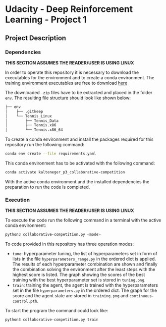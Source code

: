# Udacity - Deep Reinforcement Learning - Project 1

## Project Description



### Dependencies

**THIS SECTION ASSUMES THE READER/USER IS USING LINUX**

In order to operate this repository it is necessary to download the executables for the environment and to create a conda environment.
The training environment executables are free to download [here](download)

[download]: https://s3-us-west-1.amazonaws.com/udacity-drlnd/P3/Tennis/Tennis_Linux.zip

The downloaded `.zip` files have to be extracted and placed in the folder `env`.
The resulting file structure should look like shown below:
```bash
├── env
│    ├── .gitkeep
│    └── Tennis_Linux
│        ├── Tennis_Data
│        ├── Tennis.x86
│        └── Tennis.x86_64
```

To create a conda environment and install the packages required for this repository run the following command:
```bash
conda env create --file requirements.yaml
```

This conda environment has to be activated with the following command:
```bash
conda activate kalteneger_p3_collaborative-competition
```

With the active conda environment and the installed dependencies the preparation to run the code is completed.

### Execution

**THIS SECTION ASSUMES THE READER/USER IS USING LINUX**

To execute the code run the following command in a terminal with the active conda environment:
```bash
python3 collaborative-competition.py <mode>
```

To code provided in this repository has three operation modes:
- `tune`: hyperparameter tuning, the list of hyperparameters set in form of lists in the file `hyperparameters_range.py` in the ordered dict is applied.
  The results of each hyperparameter combination are shown and finally the combination solving the environment after the least steps with the highest score is listed.
  The graph showing the scores of the best training with the best hyperparameter set is stored in `tuning.png`.
- `train`: training the agent, the agent is trained with the hyperparameters set in the file `hyperparameters.py` in the ordered dict.
  The graph for the score and the agent state are stored in `training.png` and `continuous-control.pth`.

To start the program the command could look like:
```bash
python3 collaborative-competition.py train
```
